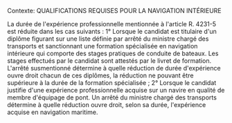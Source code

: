 Contexte: QUALIFICATIONS REQUISES POUR LA NAVIGATION INTÉRIEURE

La durée de l'expérience professionnelle mentionnée à l'article R. 4231-5 est réduite dans les cas suivants : 1° Lorsque le candidat est titulaire d'un diplôme figurant sur une liste définie par arrêté du ministre chargé des transports et sanctionnant une formation spécialisée en navigation intérieure qui comporte des stages pratiques de conduite de bateaux. Les stages effectués par le candidat sont attestés par le livret de formation. L'arrêté susmentionné détermine à quelle réduction de durée d'expérience ouvre droit chacun de ces diplômes, la réduction ne pouvant être supérieure à la durée de la formation spécialisée ; 2° Lorsque le candidat justifie d'une expérience professionnelle acquise sur un navire en qualité de membre d'équipage de pont. Un arrêté du ministre chargé des transports détermine à quelle réduction ouvre droit, selon sa durée, l'expérience acquise en navigation maritime.